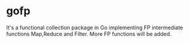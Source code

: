 # gofp
It's a functional collection package in Go implementing FP intermediate functions Map,Reduce and Filter. More FP functions will be added.
